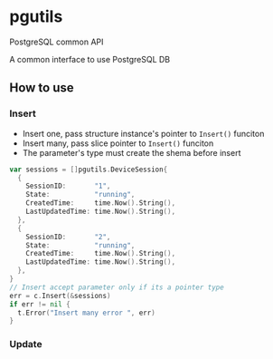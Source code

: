 # pgutils
PostgreSQL common API 

A common interface to use PostgreSQL DB

## How to use
### Insert
- Insert one, pass structure instance's pointer to `Insert()` funciton
- Insert many, pass slice pointer to `Insert()` funciton
- The parameter's type must create the shema before insert
```go
var sessions = []pgutils.DeviceSession{
  {
    SessionID:       "1",
    State:           "running",
    CreatedTime:     time.Now().String(),
    LastUpdatedTime: time.Now().String(),
  },
  {
    SessionID:       "2",
    State:           "running",
    CreatedTime:     time.Now().String(),
    LastUpdatedTime: time.Now().String(),
  },
}
// Insert accept parameter only if its a pointer type
err = c.Insert(&sessions)
if err != nil {
  t.Error("Insert many error ", err)
}
```

### Update
